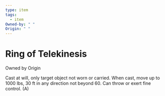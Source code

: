```yaml
---
type: item
tags:
  - item
Owned-by: " "
Origin: " "
---
```

# Ring of Telekinesis

<span class="dataview inline-field"><span class="inline-field-key">Owned by</span><span class="inline-field-value"> </span></span>
<span class="dataview inline-field"><span class="inline-field-key">Origin</span><span class="inline-field-value"> </span></span>

Cast at will, only target object not worn or carried. When cast, move up to 1000 lbs, 30 ft in any direction not beyond 60. Can throw or exert fine control. (A)

